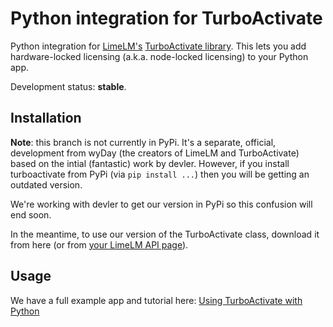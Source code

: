 # Python integration for TurboActivate

Python integration for [LimeLM's](https://wyday.com/limelm/) [TurboActivate library](https://wyday.com/limelm/help/using-turboactivate/). This lets you add hardware-locked licensing (a.k.a. node-locked licensing) to your Python app.

Development status: **stable**.


## Installation

**Note**: this branch is not currently in PyPi. It's a separate, official, development from wyDay (the creators of LimeLM and TurboActivate) based on the intial (fantastic) work by devler. However, if you install turboactivate from PyPi (via `pip install ...`) then you will be getting an outdated version.

We're working with devler to get our version in PyPi so this confusion will end soon.

In the meantime, to use our version of the TurboActivate class, download it from here (or from [your LimeLM API page](https://wyday.com/limelm/api/#turboactivate)).


## Usage

We have a full example app and tutorial here: [Using TurboActivate with Python](https://wyday.com/limelm/help/using-turboactivate-with-python/)